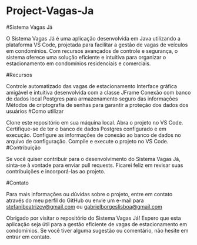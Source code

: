 # Project-Vagas-Ja
#Sistema Vagas Já

O Sistema Vagas Já é uma aplicação desenvolvida em Java utilizando a plataforma VS Code, projetada para facilitar a gestão de vagas de veículos em condomínios. Com recursos avançados de controle e segurança, o sistema oferece uma solução eficiente e intuitiva para organizar o estacionamento em condomínios residenciais e comerciais.

#Recursos

Controle automatizado das vagas de estacionamento
Interface gráfica amigável e intuitiva desenvolvida com a classe JFrame
Conexão com banco de dados local Postgres para armazenamento seguro das informações
Métodos de criptografia de senhas para garantir a proteção dos dados dos usuários
#Como utilizar

Clone este repositório em sua máquina local.
Abra o projeto no VS Code.
Certifique-se de ter o banco de dados Postgres configurado e em execução.
Configure as informações de conexão ao banco de dados no arquivo de configuração.
Compile e execute o projeto no VS Code.
#Contribuição

Se você quiser contribuir para o desenvolvimento do Sistema Vagas Já, sinta-se à vontade para enviar pull requests. Ficarei feliz em revisar suas contribuições e incorporá-las ao projeto.

#Contato

Para mais informações ou dúvidas sobre o projeto, entre em contato através do meu perfil do GitHub ou envie um e-mail para stefanibeatrizcv@gmail.com ou gabrielborgeslisboa@gmail.com

Obrigado por visitar o repositório do Sistema Vagas Já! Espero que esta aplicação seja útil para a gestão eficiente de vagas de estacionamento em condomínios. Se você tiver alguma sugestão ou comentário, não hesite em entrar em contato.

